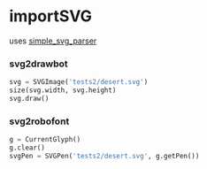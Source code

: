 importSVG
=========

uses [simple_svg_parser](https://github.com/evanw/simple_svg_parser)

### svg2drawbot

```python
svg = SVGImage('tests2/desert.svg')
size(svg.width, svg.height)
svg.draw()
```

### svg2robofont

```python
g = CurrentGlyph()
g.clear()
svgPen = SVGPen('tests2/desert.svg', g.getPen())
```
